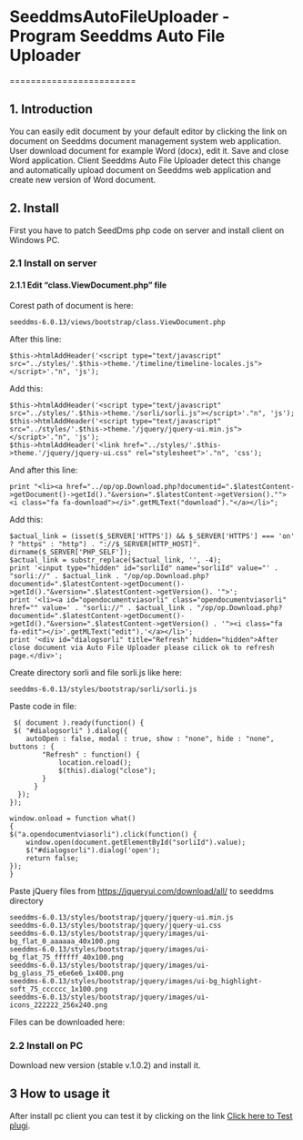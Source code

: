 # SeeddmsAutoFileUploader - Program Seeddms Auto File Uploader
========================

## 1. Introduction
You can easily edit document by your default editor by clicking the link on document on Seeddms 
document management system web application. 
User download document for example Word (docx), edit it. Save and close Word application. 
Client Seeddms Auto File Uploader detect this change and automatically upload document on 
Seeddms web application and create new version of Word document.

## 2. Install
First you have to patch SeedDms php code on server and install client on Windows PC.

### 2.1 Install on server

#### 2.1.1 Edit “class.ViewDocument.php” file
Corest path of document is here:
```
seeddms-6.0.13/views/bootstrap/class.ViewDocument.php
```

After this line:
```
$this->htmlAddHeader('<script type="text/javascript" src="../styles/'.$this->theme.'/timeline/timeline-locales.js"></script>'."n", 'js');
```
Add this:
```
$this->htmlAddHeader('<script type="text/javascript" src="../styles/'.$this->theme.'/sorli/sorli.js"></script>'."n", 'js'); 
$this->htmlAddHeader('<script type="text/javascript" src="../styles/'.$this->theme.'/jquery/jquery-ui.min.js"></script>'."n", 'js'); 
$this->htmlAddHeader('<link href="../styles/'.$this->theme.'/jquery/jquery-ui.css" rel="stylesheet">'."n", 'css');
```
And after this line:
```
print "<li><a href="../op/op.Download.php?documentid=".$latestContent->getDocument()->getId()."&version=".$latestContent->getVersion().""> <i class="fa fa-download"></i>".getMLText("download")."</a></li>"; 
```
Add this:
```
$actual_link = (isset($_SERVER['HTTPS']) && $_SERVER['HTTPS'] === 'on' ? "https" : "http") . "://$_SERVER[HTTP_HOST]". dirname($_SERVER['PHP_SELF']);
$actual_link = substr_replace($actual_link, '', -4);
print '<input type="hidden" id="sorliId" name="sorliId" value="' . "sorli://" . $actual_link . "/op/op.Download.php?documentid=".$latestContent->getDocument()->getId()."&version=".$latestContent->getVersion(). '">';
print '<li><a id="opendocumentviasorli" class="opendocumentviasorli" href="" value=' . "sorli://" . $actual_link . "/op/op.Download.php?documentid=".$latestContent->getDocument()->getId()."&version=".$latestContent->getVersion() . '"><i class="fa fa-edit"></i>'.getMLText("edit").'</a></li>';
print '<div id="dialogsorli" title="Refresh" hidden="hidden">After close document via Auto File Uploader please cilick ok to refresh page.</div>';
```

Create directory sorli and file sorli.js like here:
```
seeddms-6.0.13/styles/bootstrap/sorli/sorli.js
```
Paste code in file:
```
 $( document ).ready(function() {
 $( "#dialogsorli" ).dialog({
    autoOpen : false, modal : true, show : "none", hide : "none",   buttons : {
        "Refresh" : function() {
            location.reload();   
            $(this).dialog("close");
        }
      }
  });
});

window.onload = function what()
{
$("a.opendocumentviasorli").click(function() { 
    window.open(document.getElementById("sorliId").value);
    $("#dialogsorli").dialog('open');
    return false;
});
}
```
Paste jQuery files from https://jqueryui.com/download/all/ to seeddms directory
```
seeddms-6.0.13/styles/bootstrap/jquery/jquery-ui.min.js
seeddms-6.0.13/styles/bootstrap/jquery/jquery-ui.css
seeddms-6.0.13/styles/bootstrap/jquery/images/ui-bg_flat_0_aaaaaa_40x100.png
seeddms-6.0.13/styles/bootstrap/jquery/images/ui-bg_flat_75_ffffff_40x100.png
seeddms-6.0.13/styles/bootstrap/jquery/images/ui-bg_glass_75_e6e6e6_1x400.png
seeddms-6.0.13/styles/bootstrap/jquery/images/ui-bg_highlight-soft_75_cccccc_1x100.png
seeddms-6.0.13/styles/bootstrap/jquery/images/ui-icons_222222_256x240.png
```
Files can be downloaded here:


### 2.2 Install on PC

Download new version (stable v.1.0.2) and install it.

## 3 How to usage it
After install pc client you can test it by clicking on the link
[Click here to Test plugi](sorli://about).


